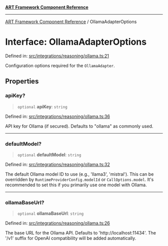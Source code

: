 [**ART Framework Component Reference**](../README.md)

***

[ART Framework Component Reference](../README.md) / OllamaAdapterOptions

# Interface: OllamaAdapterOptions

Defined in: [src/integrations/reasoning/ollama.ts:21](https://github.com/hashangit/ART/blob/1e49ae91e230443ba790ac800658233963b3d60c/src/integrations/reasoning/ollama.ts#L21)

Configuration options required for the `OllamaAdapter`.

## Properties

### apiKey?

> `optional` **apiKey**: `string`

Defined in: [src/integrations/reasoning/ollama.ts:36](https://github.com/hashangit/ART/blob/1e49ae91e230443ba790ac800658233963b3d60c/src/integrations/reasoning/ollama.ts#L36)

API key for Ollama (if secured). Defaults to "ollama" as commonly used.

***

### defaultModel?

> `optional` **defaultModel**: `string`

Defined in: [src/integrations/reasoning/ollama.ts:32](https://github.com/hashangit/ART/blob/1e49ae91e230443ba790ac800658233963b3d60c/src/integrations/reasoning/ollama.ts#L32)

The default Ollama model ID to use (e.g., 'llama3', 'mistral').
This can be overridden by `RuntimeProviderConfig.modelId` or `CallOptions.model`.
It's recommended to set this if you primarily use one model with Ollama.

***

### ollamaBaseUrl?

> `optional` **ollamaBaseUrl**: `string`

Defined in: [src/integrations/reasoning/ollama.ts:26](https://github.com/hashangit/ART/blob/1e49ae91e230443ba790ac800658233963b3d60c/src/integrations/reasoning/ollama.ts#L26)

The base URL for the Ollama API. Defaults to 'http://localhost:11434'.
The '/v1' suffix for OpenAI compatibility will be added automatically.
